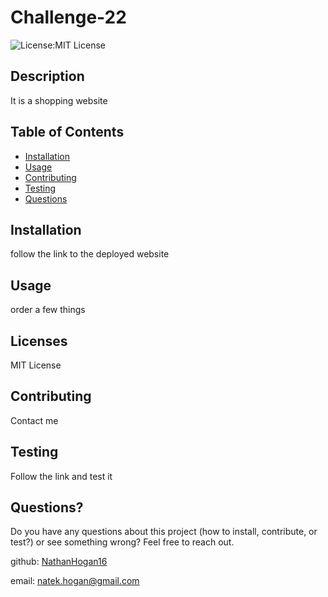 # Challenge-22
![License:MIT License](https://img.shields.io/badge/License-MITLicense-blue)
## Description
It is a shopping website

## Table of Contents
* [Installation](#Installation)
* [Usage](#Usage)
* [Contributing](#Contributing)
* [Testing](#Testing)
* [Questions](#Questions?)
## Installation
follow the link to the deployed website
## Usage
order a few things
## Licenses
MIT License
## Contributing
Contact me
## Testing
Follow the link and test it
## Questions?
Do you have any questions about this project (how to install, contribute, or test?) or see something wrong? 
Feel free to reach out.
 
github: [NathanHogan16](https://github.com/NathanHogan16) 

email: natek.hogan@gmail.com
